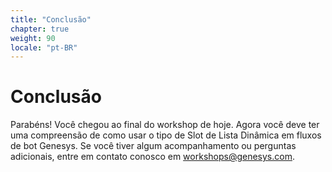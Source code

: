 ```yaml
---
title: "Conclusão"
chapter: true
weight: 90
locale: "pt-BR"
---
```


# Conclusão

Parabéns! Você chegou ao final do workshop de hoje. Agora você deve ter uma compreensão de como usar o tipo de Slot de Lista Dinâmica em fluxos de bot Genesys. Se você tiver algum acompanhamento ou perguntas adicionais, entre em contato conosco em workshops@genesys.com.